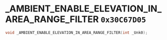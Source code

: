 # _AMBIENT_ENABLE_ELEVATION_IN_AREA_RANGE_FILTER `0x30C67D05`

```cpp
void _AMBIENT_ENABLE_ELEVATION_IN_AREA_RANGE_FILTER(int _Unk0);
```